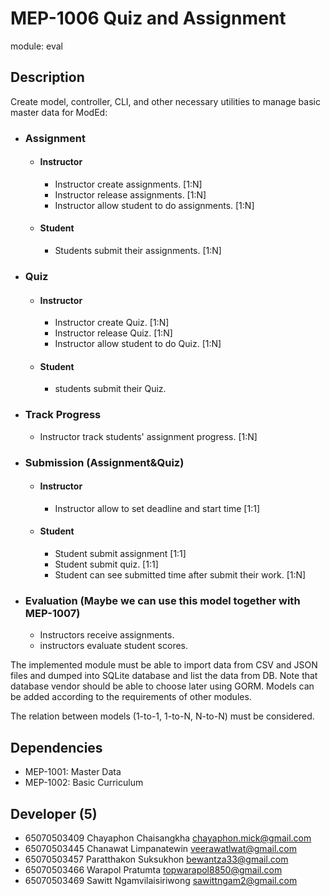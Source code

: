 # MEP-1006 Quiz and Assignment

module: eval

## Description
Create model, controller, CLI, and other necessary utilities to manage basic master data for ModEd:

- ### Assignment
  - #### Instructor
    - Instructor create assignments. [1:N]
    - Instructor release assignments. [1:N]
    - Instructor allow student to do assignments. [1:N]
  - #### Student
    - Students submit their assignments. [1:N]

- ### Quiz
  - #### Instructor
    - Instructor create Quiz. [1:N]
    - Instructor release Quiz. [1:N]
    - Instructor allow student to do Quiz. [1:N]
  - #### Student
    - students submit their Quiz. 

- ### Track Progress
  - Instructor track students' assignment progress. [1:N]

- ### Submission (Assignment&Quiz)
  - #### Instructor
    - Instructor allow to set deadline and start time [1:1]
  - #### Student
    - Student submit assignment [1:1]
    - Student submit quiz. [1:1]
    - Student can see submitted time after submit their work. [1:N]

- ### Evaluation (Maybe we can use this model together with MEP-1007)
  - Instructors receive assignments.
  - instructors evaluate student scores.



The implemented module must be able to import data from CSV and JSON files and dumped into SQLite database and list the data from DB. Note that database vendor should be able to choose later using GORM. Models can be added according to the requirements of other modules.

The relation between models (1-to-1, 1-to-N, N-to-N) must be considered.
## Dependencies
- MEP-1001: Master Data
- MEP-1002: Basic Curriculum

## Developer (5)
 - 65070503409 Chayaphon Chaisangkha chayaphon.mick@gmail.com
 - 65070503445 Chanawat Limpanatewin veerawatlwat@gmail.com
 - 65070503457 Paratthakon Suksukhon bewantza33@gmail.com 
 - 65070503466 Warapol Pratumta topwarapol8850@gmail.com
 - 65070503469 Sawitt Ngamvilaisiriwong sawittngam2@gmail.com
